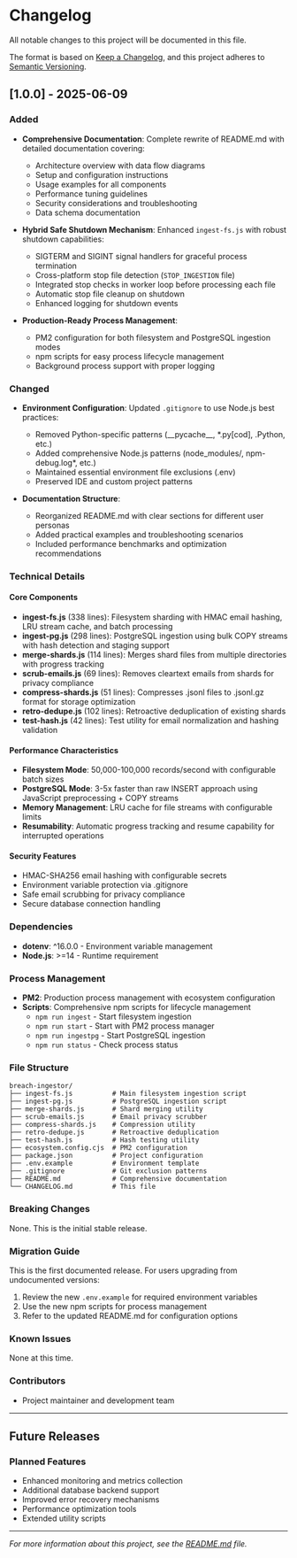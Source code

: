 # Changelog

All notable changes to this project will be documented in this file.

The format is based on [Keep a Changelog](https://keepachangelog.com/en/1.0.0/),
and this project adheres to [Semantic Versioning](https://semver.org/spec/v2.0.0.html).

## [1.0.0] - 2025-06-09

### Added
- **Comprehensive Documentation**: Complete rewrite of README.md with detailed documentation covering:
  - Architecture overview with data flow diagrams
  - Setup and configuration instructions
  - Usage examples for all components
  - Performance tuning guidelines
  - Security considerations and troubleshooting
  - Data schema documentation

- **Hybrid Safe Shutdown Mechanism**: Enhanced `ingest-fs.js` with robust shutdown capabilities:
  - SIGTERM and SIGINT signal handlers for graceful process termination
  - Cross-platform stop file detection (`STOP_INGESTION` file)
  - Integrated stop checks in worker loop before processing each file
  - Automatic stop file cleanup on shutdown
  - Enhanced logging for shutdown events

- **Production-Ready Process Management**: 
  - PM2 configuration for both filesystem and PostgreSQL ingestion modes
  - npm scripts for easy process lifecycle management
  - Background process support with proper logging

### Changed
- **Environment Configuration**: Updated `.gitignore` to use Node.js best practices:
  - Removed Python-specific patterns (\_\_pycache\_\_, *.py[cod], .Python, etc.)
  - Added comprehensive Node.js patterns (node_modules/, npm-debug.log*, etc.)
  - Maintained essential environment file exclusions (.env)
  - Preserved IDE and custom project patterns

- **Documentation Structure**: 
  - Reorganized README.md with clear sections for different user personas
  - Added practical examples and troubleshooting scenarios
  - Included performance benchmarks and optimization recommendations

### Technical Details

#### Core Components
- **ingest-fs.js** (338 lines): Filesystem sharding with HMAC email hashing, LRU stream cache, and batch processing
- **ingest-pg.js** (298 lines): PostgreSQL ingestion using bulk COPY streams with hash detection and staging support
- **merge-shards.js** (114 lines): Merges shard files from multiple directories with progress tracking
- **scrub-emails.js** (69 lines): Removes cleartext emails from shards for privacy compliance
- **compress-shards.js** (51 lines): Compresses .jsonl files to .jsonl.gz format for storage optimization
- **retro-dedupe.js** (102 lines): Retroactive deduplication of existing shards
- **test-hash.js** (42 lines): Test utility for email normalization and hashing validation

#### Performance Characteristics
- **Filesystem Mode**: 50,000-100,000 records/second with configurable batch sizes
- **PostgreSQL Mode**: 3-5x faster than raw INSERT approach using JavaScript preprocessing + COPY streams
- **Memory Management**: LRU cache for file streams with configurable limits
- **Resumability**: Automatic progress tracking and resume capability for interrupted operations

#### Security Features
- HMAC-SHA256 email hashing with configurable secrets
- Environment variable protection via .gitignore
- Safe email scrubbing for privacy compliance
- Secure database connection handling

### Dependencies
- **dotenv**: ^16.0.0 - Environment variable management
- **Node.js**: >=14 - Runtime requirement

### Process Management
- **PM2**: Production process management with ecosystem configuration
- **Scripts**: Comprehensive npm scripts for lifecycle management
  - `npm run ingest` - Start filesystem ingestion
  - `npm run start` - Start with PM2 process manager
  - `npm run ingestpg` - Start PostgreSQL ingestion
  - `npm run status` - Check process status

### File Structure
```
breach-ingestor/
├── ingest-fs.js          # Main filesystem ingestion script
├── ingest-pg.js          # PostgreSQL ingestion script
├── merge-shards.js       # Shard merging utility
├── scrub-emails.js       # Email privacy scrubber
├── compress-shards.js    # Compression utility
├── retro-dedupe.js       # Retroactive deduplication
├── test-hash.js          # Hash testing utility
├── ecosystem.config.cjs  # PM2 configuration
├── package.json          # Project configuration
├── .env.example          # Environment template
├── .gitignore            # Git exclusion patterns
├── README.md             # Comprehensive documentation
└── CHANGELOG.md          # This file
```

### Breaking Changes
None. This is the initial stable release.

### Migration Guide
This is the first documented release. For users upgrading from undocumented versions:
1. Review the new `.env.example` for required environment variables
2. Use the new npm scripts for process management
3. Refer to the updated README.md for configuration options

### Known Issues
None at this time.

### Contributors
- Project maintainer and development team

---

## Future Releases

### Planned Features
- Enhanced monitoring and metrics collection
- Additional database backend support
- Improved error recovery mechanisms
- Performance optimization tools
- Extended utility scripts

---

*For more information about this project, see the [README.md](README.md) file.*
